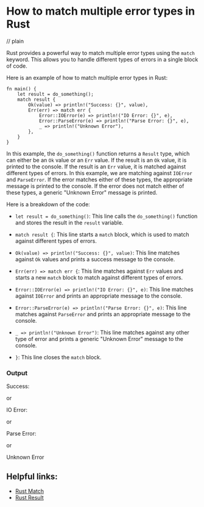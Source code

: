 # How to match multiple error types in Rust
// plain

Rust provides a powerful way to match multiple error types using the `match` keyword. This allows you to handle different types of errors in a single block of code.

Here is an example of how to match multiple error types in Rust:

```
fn main() {
    let result = do_something();
    match result {
        Ok(value) => println!("Success: {}", value),
        Err(err) => match err {
            Error::IOError(e) => println!("IO Error: {}", e),
            Error::ParseError(e) => println!("Parse Error: {}", e),
            _ => println!("Unknown Error"),
        },
    }
}
```

In this example, the `do_something()` function returns a `Result` type, which can either be an `Ok` value or an `Err` value. If the result is an `Ok` value, it is printed to the console. If the result is an `Err` value, it is matched against different types of errors. In this example, we are matching against `IOError` and `ParseError`. If the error matches either of these types, the appropriate message is printed to the console. If the error does not match either of these types, a generic "Unknown Error" message is printed.

Here is a breakdown of the code:

- `let result = do_something()`: This line calls the `do_something()` function and stores the result in the `result` variable.

- `match result {`: This line starts a `match` block, which is used to match against different types of errors.

- `Ok(value) => println!("Success: {}", value)`: This line matches against `Ok` values and prints a success message to the console.

- `Err(err) => match err {`: This line matches against `Err` values and starts a new `match` block to match against different types of errors.

- `Error::IOError(e) => println!("IO Error: {}", e)`: This line matches against `IOError` and prints an appropriate message to the console.

- `Error::ParseError(e) => println!("Parse Error: {}", e)`: This line matches against `ParseError` and prints an appropriate message to the console.

- `_ => println!("Unknown Error")`: This line matches against any other type of error and prints a generic "Unknown Error" message to the console.

- `}`: This line closes the `match` block.

### Output

Success: <value>

or

IO Error: <error message>

or

Parse Error: <error message>

or

Unknown Error

## Helpful links:

- [Rust Match](https://doc.rust-lang.org/book/ch06-02-match.html)
- [Rust Result](https://doc.rust-lang.org/std/result/)